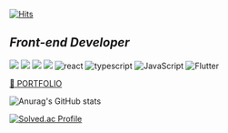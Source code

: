 [![Hits](https://hits.seeyoufarm.com/api/count/incr/badge.svg?url=https%3A%2F%2Fgithub.com%2Fwlwl1011&count_bg=%23E18CCD&title_bg=%23887E7E&icon=&icon_color=%23ED77DE&title=hits&edge_flat=false)](https://hits.seeyoufarm.com)

## *Front-end Developer*
![](https://img.shields.io/badge/-Babel-F9DC3E?&logo=Babel&logoColor=white)
![](https://img.shields.io/badge/-Webpack-8DD6F9?&logo=Webpack&logoColor=black)
![](https://img.shields.io/badge/-Prettier-F7B93E?&logo=Prettier&logoColor=white)
![](https://img.shields.io/badge/-ESLint-4B32C3?&logo=ESLint&logoColor=white)
![react](https://img.shields.io/badge/-React-61DAFB?logo=react&logoColor=white)
![typescript](https://img.shields.io/badge/typescript-007acc?logo=typescript&logoColor=white)
![JavaScript](https://img.shields.io/badge/javascript-%23323330.svg?&logo=javascript&logoColor=%23F7DF1E)
![Flutter](https://img.shields.io/badge/Flutter-%2302569B.svg?&logo=Flutter&logoColor=white&logoWidth=30)



[🌱 PORTFOLIO](https://gratis-shape-ac1.notion.site/7bbce4e43df74b94809c3247b71a37bf)

![Anurag's GitHub stats](https://github-readme-stats.vercel.app/api?username=wlwl1011&show_icons=true&theme=radical&include_all_commits=true)


[![Solved.ac Profile](http://mazassumnida.wtf/api/v2/generate_badge?boj=wlwl1011)](https://solved.ac/wlwl1011/)



